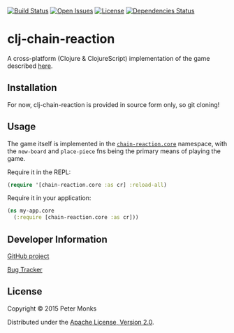 [![Build Status](https://travis-ci.com/pmonks/clj-chain-reaction.svg?branch=master)](https://travis-ci.com/pmonks/clj-chain-reaction)
[![Open Issues](https://img.shields.io/github/issues/pmonks/clj-chain-reaction.svg)](https://github.com/pmonks/clj-chain-reaction/issues)
[![License](https://img.shields.io/github/license/pmonks/clj-chain-reaction.svg)](https://github.com/pmonks/clj-chain-reaction/blob/master/LICENSE)
[![Dependencies Status](https://versions.deps.co/pmonks/clj-chain-reaction/status.svg)](https://versions.deps.co/pmonks/clj-chain-reaction)

# clj-chain-reaction

A cross-platform (Clojure & ClojureScript) implementation of the game described [here](http://www.atarimagazines.com/compute/issue80/chain_reaction.php).

## Installation

For now, clj-chain-reaction is provided in source form only, so git cloning!

## Usage

The game itself is implemented in the [`chain-reaction.core`](https://github.com/pmonks/clj-chain-reaction/blob/master/src/chain_reaction/core.clj) namespace,
with the `new-board` and `place-piece` fns being the primary means of playing the game.

Require it in the REPL:

```clojure
(require '[chain-reaction.core :as cr] :reload-all)
```

Require it in your application:

```clojure
(ns my-app.core
  (:require [chain-reaction.core :as cr]))
```

## Developer Information

[GitHub project](https://github.com/pmonks/clj-chain-reaction)

[Bug Tracker](https://github.com/pmonks/clj-chain-reaction/issues)

## License

Copyright © 2015 Peter Monks

Distributed under the [Apache License, Version 2.0](http://www.apache.org/licenses/LICENSE-2.0).
